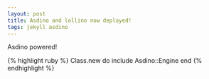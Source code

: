```yaml
---
layout: post
title: Asdino and lollino now deployed!
tags: jekyll asdino
---
```

 
Asdino powered!

{% highlight ruby %}
Class.new do
  include Asdino::Engine
end
{% endhighlight %}